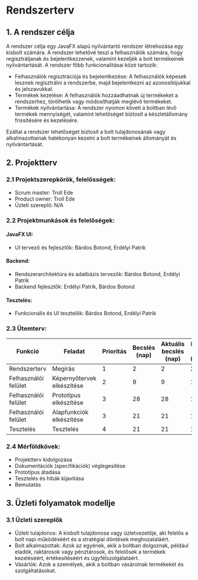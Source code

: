 # Rendszerterv

## 1. A rendszer célja

A rendszer célja egy JavaFX alapú nyilvántartó rendszer létrehozása egy kisbolt számára. A rendszer lehetővé teszi a felhasználók számára, hogy regisztráljanak és bejelentkezzenek, valamint kezeljék a bolt termékeinek nyilvántartását. A rendszer főbb funkcionalitásai közé tartozik:
   * Felhasználók regisztrációja és bejelentkezése: A felhasználók képesek lesznek regisztrálni a rendszerbe, majd bejelentkezni az azonosítójukkal és jelszavukkal.
   * Termékek kezelése: A felhasználók hozzáadhatnak új termékeket a rendszerhez, törölhetik vagy módosíthatják meglévő termékeket.
   * Termékek nyilvántartása: A rendszer nyomon követi a boltban lévő termékek mennyiségét, valamint lehetőséget biztosít a készletállomány frissítésére és kezelésére.
   
Ezáltal a rendszer lehetőséget biztosít a bolt tulajdonosának vagy alkalmazottainak hatékonyan kezelni a bolt termékeinek állományát és nyilvántartását.

## 2. Projektterv

### 2.1 Projektszerepkörök, felelősségek:
* Scrum master: Troll Ede
* Product owner: Troll Ede
* Üzleti szereplő: N/A

### 2.2 Projektmunkások és felelőségek:

#### JavaFX UI:
   * UI tervező és fejlesztők: Bárdos Botond, Erdélyi Patrik

#### Backend:
   * Rendszerarchitektúra és adatbázis tervezők: Bárdos Botond, Erdélyi Patrik
   * Backend fejlesztők: Erdélyi Patrik, Bárdos Botond

#### Tesztelés:
   * Funkcionális és UI tesztelők: Bárdos Botond, Erdélyi Patrik

### 2.3 Ütemterv:

|Funkció                  | Feladat                                | Prioritás | Becslés (nap) | Aktuális becslés (nap) | Eltelt idő (nap) | Becsült idő (nap) |
|-------------------------|----------------------------------------|-----------|---------------|------------------------|------------------|---------------------|
|Rendszerterv             |Megírás                                 |         1 |             2 |                      2 |                2 |                   2 |
|Felhasználói felület     |Képernyőtervek elkészítése              |         2 |             9 |                      9 |                1 |                   9 |
|Felhasználói felület     |Prototípus elkészítése                  |         3 |            28 |                     28 |                1 |                  28 |
|Felhasználói felület     |Alapfunkciók elkészítése                |         3 |            21 |                     21 |                1 |                  21 |
|Tesztelés                |Tesztelés                               |         4 |            21 |                     21 |                1 |                  21 |

### 2.4 Mérföldkövek:
   * Projektterv kidolgozása
   * Dokumentációk (specifikációk) véglegesítése
   * Prototípus átadása
   * Tesztelés és hibák kijavítása
   * Bemutatás

## 3. Üzleti folyamatok modellje

### 3.1 Üzleti szereplők

* Üzleti tulajdonos: A kisbolt tulajdonosa vagy üzletvezetője, aki felelős a bolt napi működéséért és a stratégiai döntések meghozataláért.
* Bolt alkalmazottak: Azok az egyének, akik a boltban dolgoznak, például eladók, raktárosok vagy pénztárosok, és felelősek a termékek kezeléséért, értékesítéséért és ügyfélszolgálatáért.
* Vásárlók: Azok a személyek, akik a boltban vásárolnak termékeket és szolgáltatásokat.